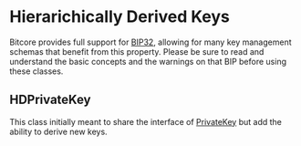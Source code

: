 # Hierarichically Derived Keys

Bitcore provides full support for
[BIP32](https://github.com/bitcoin/bips/blob/master/bip-0032.mediawiki),
allowing for many key management schemas that benefit from this property.
Please be sure to read and understand the basic concepts and the warnings on
that BIP before using these classes.

## HDPrivateKey

This class initially meant to share the interface of
[PrivateKey](http://missing-link) but add the ability to derive new keys.
